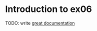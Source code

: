 # Introduction to ex06

TODO: write [great documentation](http://jacobian.org/writing/what-to-write/)
